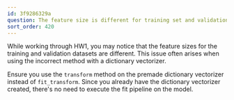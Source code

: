 ```yaml
---
id: 3f9286329a
question: The feature size is different for training set and validation set
sort_order: 420
---
```


While working through HW1, you may notice that the feature sizes for the training and validation datasets are different. This issue often arises when using the incorrect method with a dictionary vectorizer.

Ensure you use the `transform` method on the premade dictionary vectorizer instead of `fit_transform`. Since you already have the dictionary vectorizer created, there's no need to execute the fit pipeline on the model.